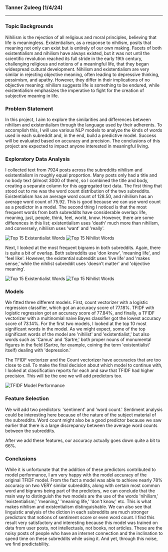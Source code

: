 ### Tanner Zuleeg (1/4/24)
___
### Topic Backgrounds
Nihilism is the rejection of all religious and moral principles, believing that life is meaningless. Existentialism, as a response to nihilism, posits that meaning not only can exist but is entirely of our own making. Facets of both existentialism and nihilism have always existed, but it was not until the scientific revolution reached its full stride in the early 19th century, challenging religious and notions of a meaningful life, that they began widespread cultural development. Nihilism and existentialism are very similar in rejecting objective meaning, often leading to depressive thinking, pessimism, and apathy. However, they differ in their implications of no objective meaning: nihilism suggests life is something to be endured, while existentialism emphasizes the imperative to fight for the creation of subjective meaning in life.

### Problem Statement
In this project, I aim to explore the similarities and differences between nihilism and existentialism through the language used by their adherents. To accomplish this, I will use various NLP models to analyze the kinds of words used in each subreddit and, in the end, build a predictive model. Success will be evaluated based on accuracy and precision. The conclusions of this project are expected to impact anyone interested in meaningful living.

### Exploratory Data Analysis
I collected text from 7924 posts across the subreddits nihilism and existentialism in roughly equal proportion. Many posts only had a title and no body text (almost 3000 of them), so I combined the title and body, creating a separate column for this aggregated text data. The first thing that stood out to me was the word count distribution of the two subreddits. Existentialism has an average word count of 128.50, and nihilism has an average word count of 75.92. This is good because we can use word count as a predictor in a model. The second thing I noticed is that the most frequent words from both subreddits have considerable overlap: life, meaning, just, people, think, feel, world, know. However, there are some differences in this list; existentialism uses 'death' much more than nihilism, and conversely, nihilism uses 'want' and 'really'.

![Top 15 Existentialist Words](./images/top_15_existentialist.png)
![Top 15 Nihilist Words](./images/top_15_nihilist.png)

Next, I looked at the most frequent bigrams in both subreddits. Again, there is quite a bit of overlap. Both subreddits use 'don know', 'meaning life', and 'feel like'. However, the existential subreddit uses 'live life' and 'makes sense,' while the nihilist subreddit uses 'doesn't matter' and 'objective meaning'.

![Top 15 Existentialist Words](./images/top_15_existentialist2.png)
![Top 15 Nihilist Words](./images/top_15_nihilist2.png)

### Models
We fitted three different models. First, count vectorizer with a logistic regression classifier, which got an accuracy score of 77.18%. TFIDF with logistic regression got an accuracy score of 77.84%, and finally, a TFIDF vectorizer with a multinomial naive Bayes classifier got the lowest accuracy score of 73.14%. For the first two models, I looked at the top 10 most significant words in the model. As we might expect, some of the top significant words of the model are 'nihilist' and 'existentialist,' but also words such as 'Camus' and 'Sartre,' both proper nouns of monumental figures in the field (Sartre, for example, coining the term 'existentialist' itself) dealing with 'depression.'

The TFIDF vectorizer and the Count vectorizer have accuracies that are too close to call. To make the final decision about which model to continue with, I looked at classification reports for each and saw that TFIDF had higher precision. This will be the one we will add predictors too.

![TFIDF Model Performance](./images/CMTFIDF.png)

### Feature Selection
We will add two predictors: 'sentiment' and 'word count.' Sentiment analysis could be interesting here because of the nature of the subject material of the subreddits. Word count might also be a good predictor because we saw earlier that there is a large discrepancy between the average word counts between the subreddits.

After we add these features, our accuracy actually goes down quite a bit to 66%.

### Conclusions
While it is unfortunate that the addition of these predictors contributed to model performance, I am very happy with the model accuracy of the original TFIDF model. From the fact a model was able to achieve nearly 78% accuracy on two VERY similar subreddits, along with certain most common word and bigrams being part of the predictors, we can conclude that the main way to distinguish the two models are the use of the words 'nihilism,' 'existentialism,' 'meaning,' 'meaning life,' 'don't know,' etc. This is what makes nihilism and existentialism distinguishable. We can also see that linguistic analysis of the diction in each subreddits are much stronger predictors that notions of sentiment score or even word count. I find this result very satisfactory and interesting because this model was trained on data from user posts, not intellectuals, not books, not articles. These are the noisy posts of people who have an internet connection and the inclination to spend time on these subreddits while using it. And yet, through this noise, we find predictability.
